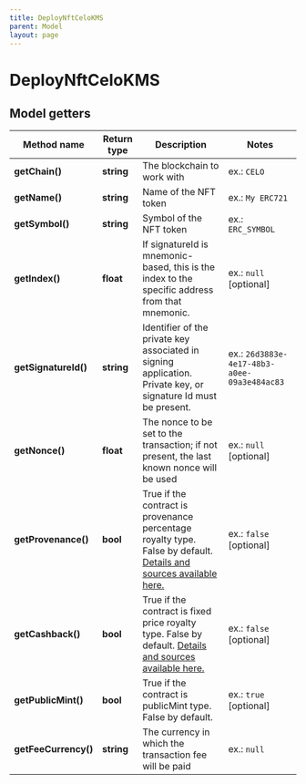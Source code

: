 ```yaml
---
title: DeployNftCeloKMS
parent: Model
layout: page
---
```


# DeployNftCeloKMS

## Model getters

Method name | Return type | Description | Notes
------------ | ------------- | ------------- | -------------
**getChain()** | **string** | The blockchain to work with | ex.: `CELO`
**getName()** | **string** | Name of the NFT token | ex.: `My ERC721`
**getSymbol()** | **string** | Symbol of the NFT token | ex.: `ERC_SYMBOL`
**getIndex()** | **float** | If signatureId is mnemonic-based, this is the index to the specific address from that mnemonic. | ex.: `null` [optional]
**getSignatureId()** | **string** | Identifier of the private key associated in signing application. Private key, or signature Id must be present. | ex.: `26d3883e-4e17-48b3-a0ee-09a3e484ac83`
**getNonce()** | **float** | The nonce to be set to the transaction; if not present, the last known nonce will be used | ex.: `null` [optional]
**getProvenance()** | **bool** | True if the contract is provenance percentage royalty type. False by default. <a href="https://github.com/tatumio/smart-contracts" target="_blank">Details and sources available here.</a> | ex.: `false` [optional]
**getCashback()** | **bool** | True if the contract is fixed price royalty type. False by default. <a href="https://github.com/tatumio/smart-contracts" target="_blank">Details and sources available here.</a> | ex.: `false` [optional]
**getPublicMint()** | **bool** | True if the contract is publicMint type. False by default. | ex.: `true` [optional]
**getFeeCurrency()** | **string** | The currency in which the transaction fee will be paid | ex.: `null`

